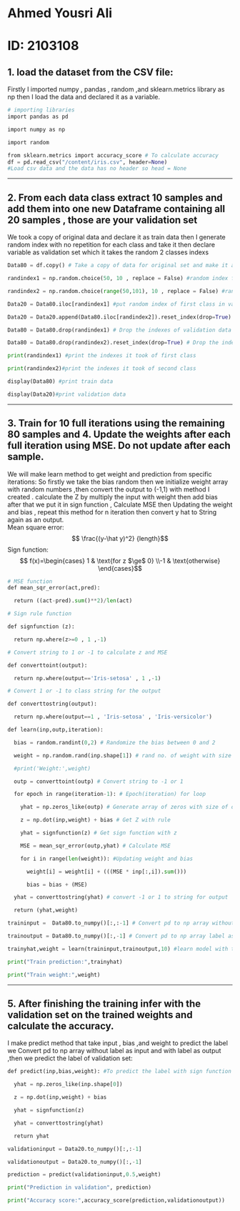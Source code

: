 # Ahmed Yousri Ali
# ID: 2103108
## 1. load the dataset from the CSV file:
Firstly I imported numpy , pandas , random ,and sklearn.metrics library as np then I load the data and declared it as a variable.
```python
# importing libraries
import pandas as pd 

import numpy as np

import random

from sklearn.metrics import accuracy_score # To calculate accuracy
df = pd.read_csv("/content/iris.csv", header=None)
#Load csv data and the data has no header so head = None
```

---

## 2. From each data class extract 10 samples and add them into one new Dataframe containing all 20 samples , those are your validation set
We took a copy of original data and declare it as train data then I generate random index with no repetition for each class and take it then declare variable as validation set which it takes the random 2 classes indexs 
```python
Data80 = df.copy() # Take a copy of data for original set and make it as train

randindex1 = np.random.choice(50, 10 , replace = False) #random index from 0-50 of size 10 with no rep  

randindex2 = np.random.choice(range(50,101), 10 , replace = False) #random index from 50-100 of size 10 with no rep

Data20 = Data80.iloc[randindex1] #put random index of first class in validation set

Data20 = Data20.append(Data80.iloc[randindex2]).reset_index(drop=True) #put random index of second class in validation and reset the indexes 

Data80 = Data80.drop(randindex1) # Drop the indexes of validation data in training data 

Data80 = Data80.drop(randindex2).reset_index(drop=True) # Drop the indexes of validation data in training data and reset the indexes

print(randindex1) #print the indexes it took of first class

print(randindex2)#print the indexes it took of second class

display(Data80) #print train data

display(Data20)#print validation data
```

---

## 3. Train for 10 full iterations using the remaining 80 samples and 4. Update the weights after each full iteration using MSE. Do not update after each sample.
We will make learn method to get weight and prediction from specific iterations: So firstly  we take the bias random then we initialize weight array with random numbers ,then convert the output to (-1,1) with method I created . calculate the Z by multiply the input with weight then add bias after that we put it in sign function , Calculate MSE then Updating the weight and bias , repeat this method for n iteration then convert y hat to String again as an output.  
Mean square error: $$ \frac{(y-\hat y)^2} {length}$$
Sign function:$$ f(x)=\begin{cases} 1 & \text{for z $\ge$ 0} \\-1 & \text{otherwise}  \end{cases}$$

```python
# MSE function
def mean_sqr_error(act,pred):

  return ((act-pred).sum()**2)/len(act)
```
```python
# Sign rule function

def signfunction (z):

  return np.where(z>=0 , 1 ,-1)
```
```python
# Convert string to 1 or -1 to calculate z and MSE

def converttoint(output):

  return np.where(output=='Iris-setosa' , 1 ,-1)
```
```python
# Convert 1 or -1 to class string for the output

def converttostring(output):

  return np.where(output==1 , 'Iris-setosa' , 'Iris-versicolor')
```
```python
def learn(inp,outp,iteration):

  bias = random.randint(0,2) # Randomize the bias between 0 and 2

  weight = np.random.rand(inp.shape[1]) # rand no. of weight with size of coulmn number

  #print('Weight:',weight)

  outp = converttoint(outp) # Convert string to -1 or 1

  for epoch in range(iteration-1): # Epoch(iteration) for loop

    yhat = np.zeros_like(outp) # Generate array of zeros with size of output

    z = np.dot(inp,weight) + bias # Get Z with rule

    yhat = signfunction(z) # Get sign function with z

    MSE = mean_sqr_error(outp,yhat) # Calculate MSE

    for i in range(len(weight)): #Updating weight and bias

      weight[i] = weight[i] + (((MSE * inp[:,i]).sum()))

      bias = bias + (MSE)

  yhat = converttostring(yhat) # convert -1 or 1 to string for output

  return (yhat,weight)
```
```python
traininput =  Data80.to_numpy()[:,:-1] # Convert pd to np array without label as input 

trainoutput = Data80.to_numpy()[:,-1] # Convert pd to np array label as output

trainyhat,weight = learn(traininput,trainoutput,10) #learn model with train data inp and out with iteration 10 and return weight and y prediction

print("Train prediction:",trainyhat)

print("Train weight:",weight)
```

---
## 5. After finishing the training infer with the validation set on the trained weights and calculate the accuracy.
I make predict method that take input , bias ,and weight to predict the label 
we Convert pd to np array without label as input and with label as output ,then we predict the label of validation set:
```python
def predict(inp,bias,weight): #To predict the label with sign function

  yhat = np.zeros_like(inp.shape[0])

  z = np.dot(inp,weight) + bias

  yhat = signfunction(z)

  yhat = converttostring(yhat)

  return yhat
```
```python
validationinput = Data20.to_numpy()[:,:-1]

validationoutput = Data20.to_numpy()[:,-1]

prediction = predict(validationinput,0.5,weight)

print("Prediction in validation", prediction)

print("Accuracy score:",accuracy_score(prediction,validationoutput))
```